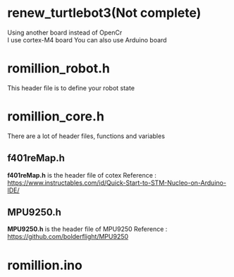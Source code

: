 # renew_turtlebot3(Not complete)
Using another board instead of OpenCr<br>
I use cortex-M4 board
You can also use Arduino board

# romillion_robot.h
This header file is to define your robot state

# romillion_core.h
There are a lot of header files, functions and variables

## f401reMap.h
**f401reMap.h** is the header file of cotex
Reference : https://www.instructables.com/id/Quick-Start-to-STM-Nucleo-on-Arduino-IDE/

## MPU9250.h
**MPU9250.h** is the header file of MPU9250
Reference : https://github.com/bolderflight/MPU9250<br>

# romillion.ino




